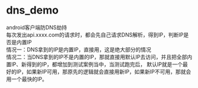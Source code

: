 # dns_demo
android客户端防DNS劫持      
每次发出api.xxxx.com的请求时，都会先自己请求DNS解析，得到IP，判断IP是否是内置IP    
情况一：DNS拿到的IP是内置IP，直接用，这是绝大部分的情况  
情况二：当DNS拿到的IP不是内置的IP，那就直接用默认IP去访问，并且把全部内置IP、新得到的IP，都增加到测试案例当中，当测试跑完后，
默认IP就是一个最好的IP，如果新IP可用，那原先的逻辑就会直接用新IP，如果新IP不可用，那就会用一个最快的IP。
